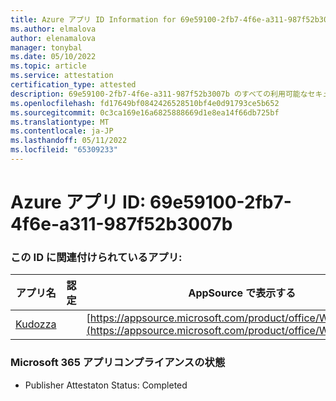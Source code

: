 ```yaml
---
title: Azure アプリ ID Information for 69e59100-2fb7-4f6e-a311-987f52b3007b
ms.author: elmalova
author: elenamalova
manager: tonybal
ms.date: 05/10/2022
ms.topic: article
ms.service: attestation
certification_type: attested
description: 69e59100-2fb7-4f6e-a311-987f52b3007b のすべての利用可能なセキュリティとコンプライアンス情報。
ms.openlocfilehash: fd17649bf0842426528510bf4e0d91793ce5b652
ms.sourcegitcommit: 0c3ca169e16a6825888669d1e8ea14f66db725bf
ms.translationtype: MT
ms.contentlocale: ja-JP
ms.lasthandoff: 05/11/2022
ms.locfileid: "65309233"
---
```

# <a name="azure-app-id-69e59100-2fb7-4f6e-a311-987f52b3007b"></a>Azure アプリ ID: 69e59100-2fb7-4f6e-a311-987f52b3007b


### <a name="apps-associated-with-this-id"></a>この ID に関連付けられているアプリ:
| **アプリ名** | **認定** | **AppSource で表示する** |
|--------------|---------------|-----------------------|
| [Kudozza](../forward/WA200002599.md) |  | [https://appsource.microsoft.com/product/office/WA200002599](https://appsource.microsoft.com/product/office/WA200002599) |

### <a name="microsoft-365-app-compliance-status"></a>Microsoft 365 アプリコンプライアンスの状態
- Publisher Attestaton Status: Completed
